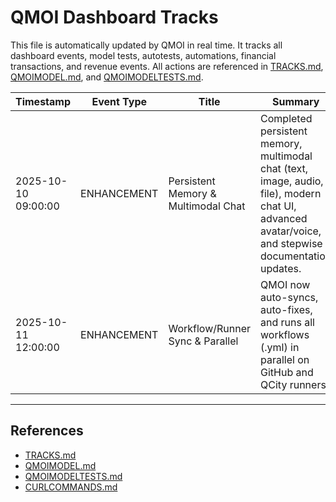 # QMOI Dashboard Tracks

This file is automatically updated by QMOI in real time. It tracks all dashboard events, model tests, autotests, automations, financial transactions, and revenue events. All actions are referenced in [TRACKS.md](./TRACKS.md), [QMOIMODEL.md](./QMOIMODEL.md), and [QMOIMODELTESTS.md](./QMOIMODELTESTS.md).

| Timestamp | Event Type | Title | Summary | Details |
|-----------|-----------|-------|---------|---------|
| 2025-10-10 09:00:00 | ENHANCEMENT | Persistent Memory & Multimodal Chat | Completed persistent memory, multimodal chat (text, image, audio, file), modern chat UI, advanced avatar/voice, and stepwise documentation updates. | All features robust, user-friendly, and accessible for all ages. TRACKS.md and related .md files updated. |
| 2025-10-11 12:00:00 | ENHANCEMENT | Workflow/Runner Sync & Parallel | QMOI now auto-syncs, auto-fixes, and runs all workflows (.yml) in parallel on GitHub and QCity runners. | See WORKFLOWSQCITYRUNNERSENGINESSYNCS.md for architecture and details. |
<!-- QMOI will append new rows here automatically -->

---

## References
- [TRACKS.md](./TRACKS.md)
- [QMOIMODEL.md](./QMOIMODEL.md)
- [QMOIMODELTESTS.md](./QMOIMODELTESTS.md)
- [CURLCOMMANDS.md](./CURLCOMMANDS.md)
